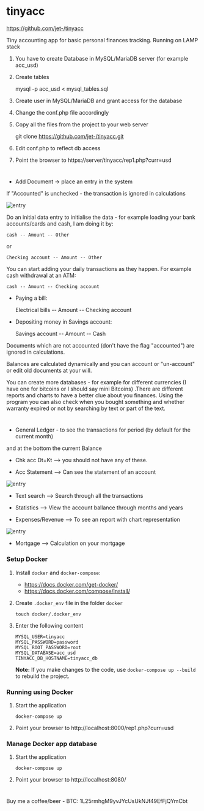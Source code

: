 # tinyacc
https://github.com/jet-/tinyacc

Tiny accounting app for basic personal finances tracking. Running on LAMP stack

1. You have to create Database in MySQL/MariaDB server (for example acc_usd)

2. Create tables

	mysql -p acc_usd < mysql_tables.sql

3. Create user in MySQL/MariaDB and grant access for the database

4. Change the conf.php file accordingly

5. Copy all the files from the project to your web server 

	git clone https://github.com/jet-/tinyacc.git

6. Edit conf.php to reflect db access

7. Point the browser to https://server/tinyacc/rep1.php?curr=usd

#

* Add Document -> place an entry in the system

If "Accounted" is unchecked - the transaction is ignored in calculations


![entry](https://github.com/jet-/tinyacc/blob/master/images/entry.png)

Do an initial data entry to initialise the data - for example loading your bank accounts/cards and cash, I am doing it by: 

	cash -- Amount -- Other

or 

	Checking account -- Amount -- Other

You can start adding your daily transactions as they happen. For example cash withdrawal at an ATM: 

	cash -- Amount -- Checking account

* Paying a bill: 

	Electrical bills -- Amount -- Checking account

* Depositing money in Savings account: 

	Savings account -- Amount -- Cash

Documents which are not accounted (don't have the flag "accounted") are ignored in calculations.

Balances are calculated dynamically and you can account or "un-account" or edit old documents at your will.

You can create more databases - for example for different currencies (I have one for bitcoins or I should say mini Bitcoins) .There are different reports and charts to have a better clue about you finances. Using the program you can also check when you bought something and whether warranty expired or not by searching by text or part of the text.


#

* General Ledger - to see the transactions for period (by default for the current month)

and at the bottom the current Balance


* Chk acc Dt=Kt  --> you should not have any of these.

* Acc Statement --> Can see the statement of an account

![entry](https://github.com/jet-/tinyacc/blob/master/images/statement.png)

* Text search --> Search through all the transactions

* Statistics --> View the account ballance through months and years

* Expenses/Revenue --> To see an report with chart representation 

![entry](https://github.com/jet-/tinyacc/blob/master/images/expenses.png)

* Mortgage --> Calculation on your mortgage

### Setup Docker

1. Install `docker` and `docker-compose`:

    - https://docs.docker.com/get-docker/
    - https://docs.docker.com/compose/install/

2. Create `.docker_env` file in the folder `docker`

    ```
    touch docker/.docker_env
    ```

3. Enter the following content

    ```
    MYSQL_USER=tinyacc
    MYSQL_PASSWORD=password
    MYSQL_ROOT_PASSWORD=root
    MYSQL_DATABASE=acc_usd
    TINYACC_DB_HOSTNAME=tinyacc_db
    ```

    **Note:** If you make changes to the code, use `docker-compose up --build` to rebuild the project.


### Running using Docker

1. Start the application

    ```
    docker-compose up
    ```

2. Point your browser to http://localhost:8000/rep1.php?curr=usd

### Manage Docker app database

1. Start the application

    ```
    docker-compose up
    ```

2. Point your browser to http://localhost:8080/


#

Buy me a coffee/beer - BTC: 1L25rmhgM9yvJYcUsUkNJf49EfFjQYmCbt

#
